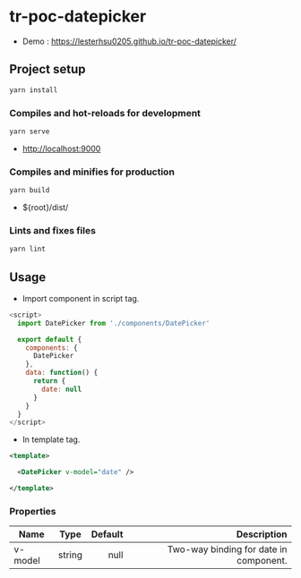# tr-poc-datepicker

* Demo : <https://lesterhsu0205.github.io/tr-poc-datepicker/>

## Project setup

```bash
yarn install
```

### Compiles and hot-reloads for development

```bash
yarn serve
```

* <http://localhost:9000>

### Compiles and minifies for production

```bash
yarn build
```

* ${root}/dist/

### Lints and fixes files

```bash
yarn lint
```

## Usage

* Import component in script tag.

```javascript
<script>
  import DatePicker from './components/DatePicker'

  export default {
    components: {
      DatePicker
    },
    data: function() {
      return {
        date: null
      }
    }
  }
</script>
```

* In template tag.

```xml
<template>

  <DatePicker v-model="date" />

</template>
```

### Properties

Name          | Type  | Default | Description|
--------------|:-----:|--------:| ----------:|
v-model       | string|  null   | Two-way binding for date in component.|

